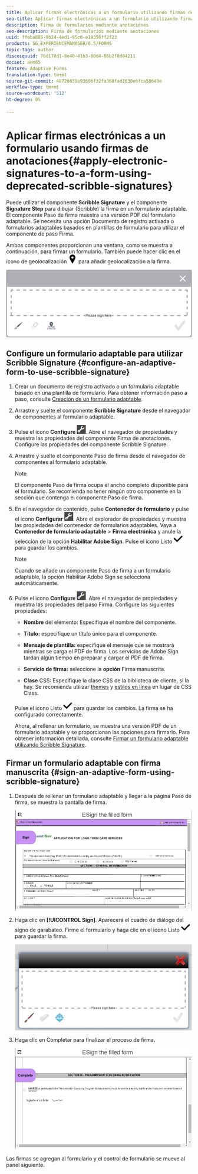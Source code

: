 ```yaml
---
title: Aplicar firmas electrónicas a un formulario utilizando firmas de anotaciones
seo-title: Aplicar firmas electrónicas a un formulario utilizando firmas de anotaciones
description: Firma de formularios mediante anotaciones
seo-description: Firma de formularios mediante anotaciones
uuid: ffeba886-9b24-4ed1-95c0-e19356ff2f23
products: SG_EXPERIENCEMANAGER/6.5/FORMS
topic-tags: author
discoiquuid: 76d178d1-8e40-41b3-80d4-66b2f8d04211
docset: aem65
feature: Adaptive Forms
translation-type: tm+mt
source-git-commit: 48726639e93696f32fa368fad2630e6fca50640e
workflow-type: tm+mt
source-wordcount: '512'
ht-degree: 0%

---
```



# Aplicar firmas electrónicas a un formulario usando firmas de anotaciones{#apply-electronic-signatures-to-a-form-using-deprecated-scribble-signatures}

Puede utilizar el componente **Scribble Signature** y el componente **Signature Step** para dibujar (Scribble) la firma en un formulario adaptable. El componente Paso de firma muestra una versión PDF del formulario adaptable. Se necesita una opción Documento de registro activada o formularios adaptables basados en plantillas de formulario para utilizar el componente de paso Firma.

Ambos componentes proporcionan una ventana, como se muestra a continuación, para firmar un formulario. También puede hacer clic en el icono de geolocalización ![aem_6_3_geolocation](assets/aem_6_3_geolocation.png) para añadir geolocalización a la firma.

![Cuadro de diálogo de signo de almohadilla](assets/scribble-signature.png)

## Configure un formulario adaptable para utilizar Scribble Signature {#configure-an-adaptive-form-to-use-scribble-signature}

1. Crear un documento de registro activado o un formulario adaptable basado en una plantilla de formulario. Para obtener información paso a paso, consulte [Creación de un formulario adaptable](../../forms/using/creating-adaptive-form.md).
1. Arrastre y suelte el componente **Scribble Signature** desde el navegador de componentes al formulario adaptable.
1. Pulse el icono **Configure** ![configure](assets/configure.png). Abre el navegador de propiedades y muestra las propiedades del componente Firma de anotaciones. Configure las propiedades del componente Scribble Signature.
1. Arrastre y suelte el componente Paso de firma desde el navegador de componentes al formulario adaptable.

   >[!NOTE]
   >
   >El componente Paso de firma ocupa el ancho completo disponible para el formulario. Se recomienda no tener ningún otro componente en la sección que contenga el componente Paso de firma.

1. En el navegador de contenido, pulse **Contenedor de formulario** y pulse el icono **Configurar** ![](/help/forms/using/assets/configure.png). Abre el explorador de propiedades y muestra las propiedades del contenedor de formularios adaptables. Vaya a **Contenedor de formulario adaptable** > **Firma electrónica** y anule la selección de la opción **Habilitar Adobe Sign**. Pulse el icono Listo ![aem_6_3_forms_save](assets/aem_6_3_forms_save.png) para guardar los cambios.

   >[!NOTE]
   >
   >Cuando se añade un componente Paso de firma a un formulario adaptable, la opción Habilitar Adobe Sign se selecciona automáticamente.

1. Pulse el icono **Configure** ![configure](assets/configure.png). Abre el navegador de propiedades y muestra las propiedades del paso Firma. Configure las siguientes propiedades:

   * **Nombre** del elemento: Especifique el nombre del componente.

   * **Título:** especifique un título único para el componente.
   * **Mensaje de plantilla:** especifique el mensaje que se mostrará mientras se carga el PDF de firma. Los servicios de Adobe Sign tardan algún tiempo en preparar y cargar el PDF de firma.
   * **Servicio de firma:** seleccione la  **opción** Firma manuscrita.

   * **Clase** CSS: Especifique la clase CSS de la biblioteca de cliente, si la hay. Se recomienda utilizar [themes](../../forms/using/themes.md) y [estilos en línea](../../forms/using/inline-style-adaptive-forms.md) en lugar de CSS Class.

   Pulse el icono Listo ![aem_6_3_forms_save](assets/aem_6_3_forms_save.png) para guardar los cambios. La firma se ha configurado correctamente.

   Ahora, al rellenar un formulario, se muestra una versión PDF de un formulario adaptable y se proporcionan las opciones para firmarlo. Para obtener información detallada, consulte [Firmar un formulario adaptable utilizando Scribble Signature](../../forms/using/signing-forms-using-scribble.md#sign-an-adaptive-form-using-scribble-signature).

## Firmar un formulario adaptable con firma manuscrita {#sign-an-adaptive-form-using-scribble-signature}

1. Después de rellenar un formulario adaptable y llegar a la página Paso de firma, se muestra la pantalla de firma.

   ![Pantalla de firma para la página EchoSign](assets/esignscribblesign.jpg)

1. Haga clic en **[!UICONTROL Sign]**. Aparecerá el cuadro de diálogo del signo de garabateo. Firme el formulario y haga clic en el icono Listo ![aem_6_3_forms_save](assets/aem_6_3_forms_save.png) para guardar la firma.

   ![Cuadro de diálogo de signo de almohadilla](assets/scribblewidget.jpg)

1. Haga clic en Completar para finalizar el proceso de firma.

   ![Completar el proceso de firma](assets/scribblecomplete.jpg)

Las firmas se agregan al formulario y el control de formulario se mueve al panel siguiente.

